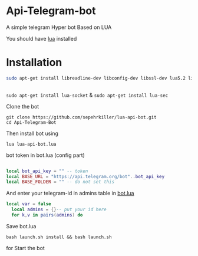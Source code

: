 # Api-Telegram-bot

A simple telegram Hyper bot Based on LUA

You should have [lua](http://www.lua.org/) installed

# Installation


```bash
sudo apt-get install libreadline-dev libconfig-dev libssl-dev lua5.2 liblua5.2-dev libevent-dev make unzip git redis-server g++ libjansson-dev libpython-dev expat libexpat1-dev
 

``` 
`sudo apt-get install lua-socket` & `sudo apt-get install lua-sec`


Clone the bot

```
git clone https://github.com/sepehrkiller/lua-api-bot.git
cd Api-Telegram-Bot

```

Then install bot using

`lua lua-api-bot.lua`

bot token in bot.lua (config part)



```lua

local bot_api_key = "" -- token
local BASE_URL = "https://api.telegram.org/bot"..bot_api_key
local BASE_FOLDER = "" -- do not set this
```

And enter your telegram-id in admins table in [bot.lua](https://github.com/beatbotteam/api-telegram-bot/blob/master/bot.lua#L19)
```lua
local var = false
  local admins = {}-- put your id here
  for k,v in pairs(admins) do

```

Save bot.lua

```
bash launch.sh install && bash launch.sh
``` 

for Start the bot

